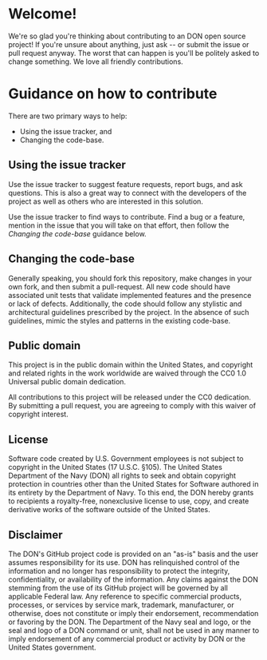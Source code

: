 # Welcome!
We're so glad you're thinking about contributing to an DON open source project! If you're unsure about anything, just ask -- or submit the issue or pull request anyway. The worst that can happen is you'll be politely asked to change something. We love all friendly contributions.

# Guidance on how to contribute
There are two primary ways to help: 
 - Using the issue tracker, and 
 - Changing the code-base.

## Using the issue tracker

Use the issue tracker to suggest feature requests, report bugs, and ask questions. 
This is also a great way to connect with the developers of the project as well
as others who are interested in this solution.  

Use the issue tracker to find ways to contribute. Find a bug or a feature, mention in
the issue that you will take on that effort, then follow the _Changing the code-base_ 
guidance below.

## Changing the code-base

Generally speaking, you should fork this repository, make changes in your
own fork, and then submit a pull-request. All new code should have associated unit
tests that validate implemented features and the presence or lack of defects. 
Additionally, the code should follow any stylistic and architectural guidelines 
prescribed by the project. In the absence of such guidelines, mimic the styles
and patterns in the existing code-base.

## Public domain
This project is in the public domain within the United States, and copyright and related rights in the work worldwide are waived through the CC0 1.0 Universal public domain dedication.

All contributions to this project will be released under the CC0 dedication. By submitting a pull request, you are agreeing to comply with this waiver of copyright interest.

## License
Software code created by U.S. Government employees is not subject to copyright in the United States (17 U.S.C. §105). The United States Department of the Navy (DON) all rights to seek and obtain copyright protection in countries other than the United States for Software authored in its entirety by the Department of Navy. To this end, the DON hereby grants to recipients a royalty-free, nonexclusive license to use, copy, and create derivative works of the software outside of the United States.

## Disclaimer
The DON's GitHub project code is provided on an "as-is" basis and the user assumes responsibility for its use. DON has relinquished control of the information and no longer has responsibility to protect the integrity, confidentiality, or availability of the information. Any claims against the DON stemming from the use of its GitHub project will be governed by all applicable Federal law. Any reference to specific commercial products, processes, or services by service mark, trademark, manufacturer, or otherwise, does not constitute or imply their endorsement, recommendation or favoring by the DON. The Department of the Navy seal and logo, or the seal and logo of a DON command or unit, shall not be used in any manner to imply endorsement of any commercial product or activity by DON or the United States government.
